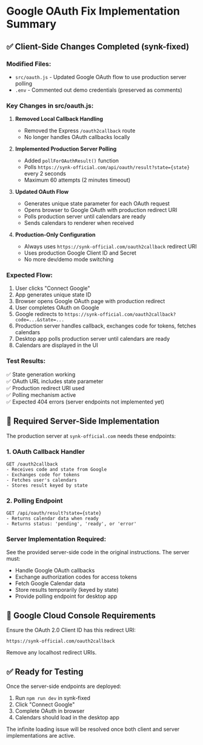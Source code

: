 # Google OAuth Fix Implementation Summary

## ✅ Client-Side Changes Completed (synk-fixed)

### Modified Files:
- `src/oauth.js` - Updated Google OAuth flow to use production server polling
- `.env` - Commented out demo credentials (preserved as comments)

### Key Changes in src/oauth.js:

1. **Removed Local Callback Handling**
   - Removed the Express `/oauth2callback` route
   - No longer handles OAuth callbacks locally

2. **Implemented Production Server Polling**
   - Added `pollForOAuthResult()` function
   - Polls `https://synk-official.com/api/oauth/result?state={state}` every 2 seconds
   - Maximum 60 attempts (2 minutes timeout)

3. **Updated OAuth Flow**
   - Generates unique state parameter for each OAuth request
   - Opens browser to Google OAuth with production redirect URI
   - Polls production server until calendars are ready
   - Sends calendars to renderer when received

4. **Production-Only Configuration**
   - Always uses `https://synk-official.com/oauth2callback` redirect URI
   - Uses production Google Client ID and Secret
   - No more dev/demo mode switching

### Expected Flow:
1. User clicks "Connect Google"
2. App generates unique state ID
3. Browser opens Google OAuth page with production redirect
4. User completes OAuth on Google
5. Google redirects to `https://synk-official.com/oauth2callback?code=...&state=...`
6. Production server handles callback, exchanges code for tokens, fetches calendars
7. Desktop app polls production server until calendars are ready
8. Calendars are displayed in the UI

### Test Results:
✅ State generation working  
✅ OAuth URL includes state parameter  
✅ Production redirect URI used  
✅ Polling mechanism active  
✅ Expected 404 errors (server endpoints not implemented yet)  

## 🚨 Required Server-Side Implementation

The production server at `synk-official.com` needs these endpoints:

### 1. OAuth Callback Handler
```
GET /oauth2callback
- Receives code and state from Google
- Exchanges code for tokens
- Fetches user's calendars
- Stores result keyed by state
```

### 2. Polling Endpoint
```
GET /api/oauth/result?state={state}
- Returns calendar data when ready
- Returns status: 'pending', 'ready', or 'error'
```

### Server Implementation Required:
See the provided server-side code in the original instructions. The server must:
- Handle Google OAuth callbacks
- Exchange authorization codes for access tokens
- Fetch Google Calendar data
- Store results temporarily (keyed by state)
- Provide polling endpoint for desktop app

## 🔧 Google Cloud Console Requirements

Ensure the OAuth 2.0 Client ID has this redirect URI:
```
https://synk-official.com/oauth2callback
```

Remove any localhost redirect URIs.

## ✅ Ready for Testing

Once the server-side endpoints are deployed:
1. Run `npm run dev` in synk-fixed
2. Click "Connect Google"
3. Complete OAuth in browser
4. Calendars should load in the desktop app

The infinite loading issue will be resolved once both client and server implementations are active.